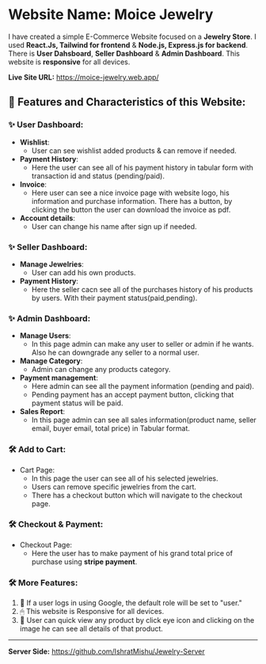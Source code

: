 # Website Name: Moice Jewelry
I have created a simple E-Commerce Website focused on a **Jewelry Store**. I used **React.Js, Tailwind for frontend** & **Node.js, Express.js for backend**. There is **User Dahsboard**, **Seller Dashboard** & **Admin Dashboard**. This website is **responsive** for all devices.

**Live Site URL:** https://moice-jewelry.web.app/

## 🚀 Features and Characteristics of this Website:

### ✨ User Dashboard:
- **Wishlist**:  
  - User can see wishlist added products & can remove if needed.
- **Payment History**:  
  - Here the user can see all of his payment history in tabular form with transaction id and status (pending/paid).
- **Invoice**:  
  - Here user can see a nice invoice page with website logo, his information and purchase information. There has a button, by clicking the button the user can download the invoice as pdf.
- **Account details**:  
  - User can change his name after sign up if needed.
    
 

### ✨ Seller Dashboard:
- **Manage Jewelries**:  
  - User can add his own products.
- **Payment History**:  
  - Here the seller cacn see all of the purchases history of his products by users. With their payment status(paid,pending).
 

 
### ✨ Admin Dashboard:
- **Manage Users**:  
  -  In this page admin can make any user to seller or admin if he wants. Also he can downgrade any seller to a normal user.
- **Manage Category**:  
  - Admin can change any products category.
- **Payment management**:  
  - Here admin can see all the payment information (pending and paid).
  - Pending payment has an accept payment button, clicking that payment status will be paid.
- **Sales Report**:  
  - In this page admin can see all sales information(product name, seller email, buyer email, total price) in Tabular format.


### 🛠 Add to Cart:
  - Cart Page:
    - In this page the user can see all of his selected jewelries.
    - Users can remove specific jewelries from the cart.
    - There has a checkout button which will navigate to the checkout page.
   
      

### 🛠 Checkout & Payment:
 - Checkout Page:
    - Here the user has to make payment of his grand total price of purchase using **stripe payment**.



### 🛠 More Features:
1. 🔑 If a user logs in using Google, the default role will be set to "user."
2. 🖱 This website is Responsive for all devices.
3. 📂 User can quick view any product by click eye icon and clicking on the image he can see all details of that product.

___
**Server Side:** https://github.com/IshratMishu/Jewelry-Server
